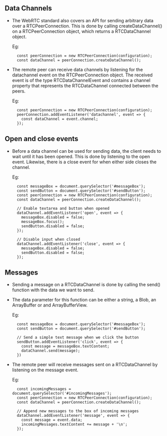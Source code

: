 ## Data Channels

- The WebRTC standard also covers an API for sending arbitrary data over a RTCPeerConnection. This is done by calling createDataChannel() on a RTCPeerConnection object, which returns a RTCDataChannel object.

  Eg:
  ```
    const peerConnection = new RTCPeerConnection(configuration);
    const dataChannel = peerConnection.createDataChannel();
  ```

- The remote peer can receive data channels by listening for the datachannel event on the RTCPeerConnection object. The received event is of the type RTCDataChannelEvent and contains a channel property that represents the RTCDataChannel connected between the peers.

  Eg:
  ```
    const peerConnection = new RTCPeerConnection(configuration);
    peerConnection.addEventListener('datachannel', event => {
      const dataChannel = event.channel;
    });
  ```

## Open and close events

- Before a data channel can be used for sending data, the client needs to wait until it has been opened. This is done by listening to the open event. Likewise, there is a close event for when either side closes the channel.

  Eg:
  ```
    const messageBox = document.querySelector('#messageBox');
    const sendButton = document.querySelector('#sendButton');
    const peerConnection = new RTCPeerConnection(configuration);
    const dataChannel = peerConnection.createDataChannel();

    // Enable textarea and button when opened
    dataChannel.addEventListener('open', event => {
      messageBox.disabled = false;
      messageBox.focus();
      sendButton.disabled = false;
    });

    // Disable input when closed
    dataChannel.addEventListener('close', event => {
      messageBox.disabled = false;
      sendButton.disabled = false;
    });
  ```

## Messages

- Sending a message on a RTCDataChannel is done by calling the send() function with the data we want to send. 
- The data parameter for this function can be either a string, a Blob, an ArrayBuffer or and ArrayBufferView.

  Eg:
  ```
    const messageBox = document.querySelector('#messageBox');
    const sendButton = document.querySelector('#sendButton');

    // Send a simple text message when we click the button
    sendButton.addEventListener('click', event => {
      const message = messageBox.textContent;
      dataChannel.send(message);
    })
  ```

- The remote peer will receive messages sent on a RTCDataChannel by listening on the message event.

  Eg:
  ```
    const incomingMessages = document.querySelector('#incomingMessages');
    const peerConnection = new RTCPeerConnection(configuration);
    const dataChannel = peerConnection.createDataChannel();

    // Append new messages to the box of incoming messages
    dataChannel.addEventListener('message', event => {
      const message = event.data;
      incomingMessages.textContent += message + '\n';
    });
  ```